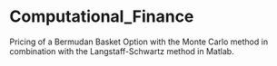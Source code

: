 # Computational_Finance
Pricing of a Bermudan Basket Option with the Monte Carlo method in combination with the Langstaff-Schwartz method in Matlab.
